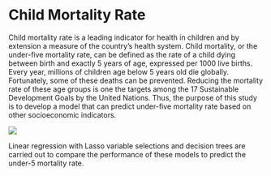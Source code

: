 # Child Mortality Rate

Child mortality rate is a leading indicator for health in children and by extension a measure of the country’s health system. Child mortality, or the under-five mortality rate, can be defined as the rate of a child dying between birth and exactly 5 years of age, expressed per 1000 live births. Every year, millions of children age below 5 years old die globally. Fortunately, some of these deaths can be prevented. Reducing the mortality rate of these age groups is one the targets among the 17 Sustainable Development Goals by the United Nations. Thus, the purpose of this study is to develop a model that can predict under-five mortality rate based on other socioeconomic indicators. 

<img src = 'https://devpolicy.org/wp-content/uploads/2012/05/Under-5-mortality.jpg'>

Linear regression with Lasso variable selections and decision trees are carried out to compare the performance of these models to predict the under-5 mortality rate. 



